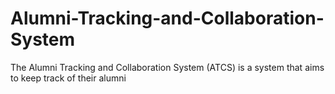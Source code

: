 # Alumni-Tracking-and-Collaboration-System
 The Alumni Tracking and Collaboration System (ATCS) is a system that aims to keep track of their alumni 

